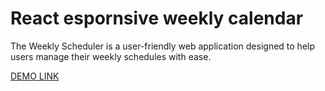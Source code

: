 # React espornsive weekly calendar

The Weekly Scheduler is a user-friendly web application designed to help users manage their weekly schedules with ease.

[DEMO LINK](https://danylo-dobrovolskyi.github.io/responsive-calendar/)
